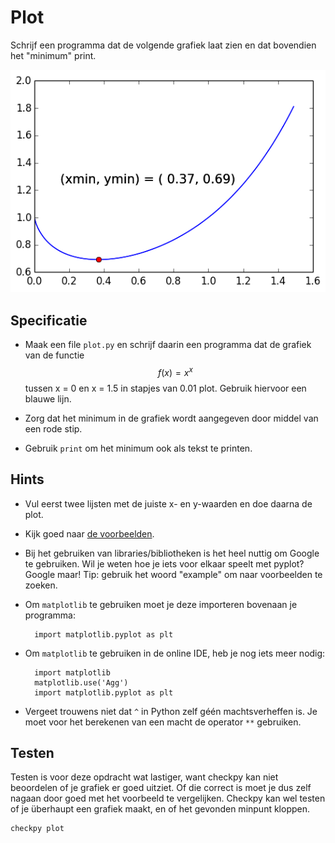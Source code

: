 # Plot

Schrijf een programma dat de volgende grafiek laat zien en dat bovendien het "minimum" print.

![](plotje4.png)

## Specificatie

* Maak een file `plot.py` en schrijf daarin een programma dat de grafiek van de functie $$f(x) = x^x$$ tussen x = 0 en x = 1.5 in stapjes van 0.01 plot. Gebruik hiervoor een blauwe lijn.

* Zorg dat het minimum in de grafiek wordt aangegeven door middel van een rode stip.

* Gebruik `print` om het minimum ook als tekst te printen.

## Hints

* Vul eerst twee lijsten met de juiste x- en y-waarden en doe daarna de plot.

* Kijk goed naar [de voorbeelden](/python/plot).

* Bij het gebruiken van libraries/bibliotheken is het heel nuttig om Google te gebruiken. Wil je weten hoe je iets voor elkaar speelt met pyplot? Google maar! Tip: gebruik het woord "example" om naar voorbeelden te zoeken.

* Om `matplotlib` te gebruiken moet je deze importeren bovenaan je programma:

		import matplotlib.pyplot as plt

* Om `matplotlib` te gebruiken in de online IDE, heb je nog iets meer nodig:

		import matplotlib
		matplotlib.use('Agg')
		import matplotlib.pyplot as plt

* Vergeet trouwens niet dat `^` in Python zelf géén machtsverheffen is. Je moet voor het berekenen van een macht de operator `**` gebruiken.

## Testen

Testen is voor deze opdracht wat lastiger, want checkpy kan niet beoordelen of je grafiek er goed uitziet. Of die correct is moet je dus zelf nagaan door goed met het voorbeeld te vergelijken. Checkpy kan wel testen of je überhaupt een grafiek maakt, en of het gevonden minpunt kloppen.

    checkpy plot
